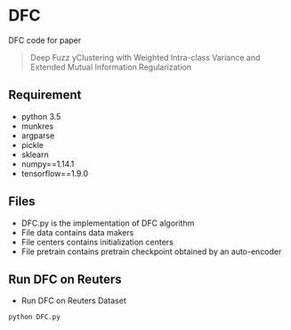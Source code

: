 # DFC
DFC code for paper 
>Deep Fuzz yClustering with Weighted Intra-class Variance and Extended Mutual Information Regularization
## Requirement
* python 3.5
* munkres
* argparse
* pickle
* sklearn
* numpy==1.14.1
* tensorflow==1.9.0
## Files
* DFC.py is the implementation of DFC algorithm
* File data contains data makers
* File centers contains initialization centers
* File pretrain contains pretrain checkpoint obtained by an auto-encoder
## Run DFC on Reuters
* Run DFC on Reuters Dataset
```
python DFC.py
```

